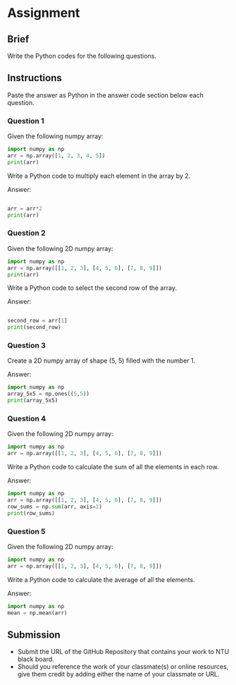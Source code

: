 # Assignment

## Brief

Write the Python codes for the following questions.

## Instructions

Paste the answer as Python in the answer code section below each question.

### Question 1

Given the following numpy array:

```python
import numpy as np
arr = np.array([1, 2, 3, 4, 5])
print(arr)
```

Write a Python code to multiply each element in the array by 2.

Answer:

```python

arr = arr*2
print(arr)
```

### Question 2

Given the following 2D numpy array:

```python
import numpy as np
arr = np.array([[1, 2, 3], [4, 5, 6], [7, 8, 9]])
print(arr)
```

Write a Python code to select the second row of the array.

Answer:

```python

second_row = arr[1]
print(second_row)

```

### Question 3

Create a 2D numpy array of shape (5, 5) filled with the number 1.

Answer:

```python
import numpy as np
array_5x5 = np.ones((5,5))
print(array_5x5)

```

### Question 4

Given the following 2D numpy array:

```python
import numpy as np
arr = np.array([[1, 2, 3], [4, 5, 6], [7, 8, 9]])
```

Write a Python code to calculate the sum of all the elements in each row.

Answer:

```python
import numpy as np
arr = np.array([[1, 2, 3], [4, 5, 6], [7, 8, 9]])
row_sums = np.sum(arr, axis=1)
print(row_sums)

```

### Question 5

Given the following 2D numpy array:

```python
import numpy as np
arr = np.array([[1, 2, 3], [4, 5, 6], [7, 8, 9]])
```

Write a Python code to calculate the average of all the elements.

Answer:

```python
import numpy as np
mean = np.mean(arr)
```

## Submission

- Submit the URL of the GitHub Repository that contains your work to NTU black board.
- Should you reference the work of your classmate(s) or online resources, give them credit by adding either the name of your classmate or URL.

